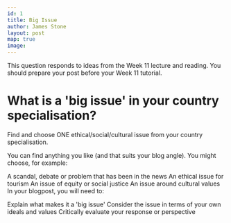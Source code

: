 ```yaml
---
id: 1
title: Big Issue
author: James Stone
layout: post
map: true
image: 
---
```


This question responds to ideas from the Week 11 lecture and reading. You should prepare your post before your Week 11 tutorial. 

# What is a 'big issue' in your country specialisation? 

Find and choose ONE ethical/social/cultural issue from your country specialisation.

You can find anything you like (and that suits your blog angle). You might choose, for example:

A scandal, debate or problem that has been in the news
An ethical issue for tourism
An issue of equity or social justice
An issue around cultural values
In your blogpost, you will need to:

Explain what makes it a 'big issue'
Consider the issue in terms of your own ideals and values
Critically evaluate your response or perspective

 					
<!--
<div class="quote-with-name">
    <span>Matterhorn Location</span>
    <div id="map"></div>
</div>
-->


<script>$('#map').vectorMap({
    map: 'ch_mill',
    hoverOpacity: 0.7,
    hoverColor: false,
    markerStyle: {
        initial: {
            fill: '#F8E23B',
            stroke: '#383f47'
        }
    },
    regionStyle: {
        initial: {
            fill: "#f2e8b6"
        },
        hover: {
            fill: '#e8b84d'
        }
    },
    backgroundColor: 'rgba(252, 251, 248, 0.75)',
    markers:  [
        {latLng: [45.976389, 7.658333], name: 'Matterhorn'}
    ]
});
</script>